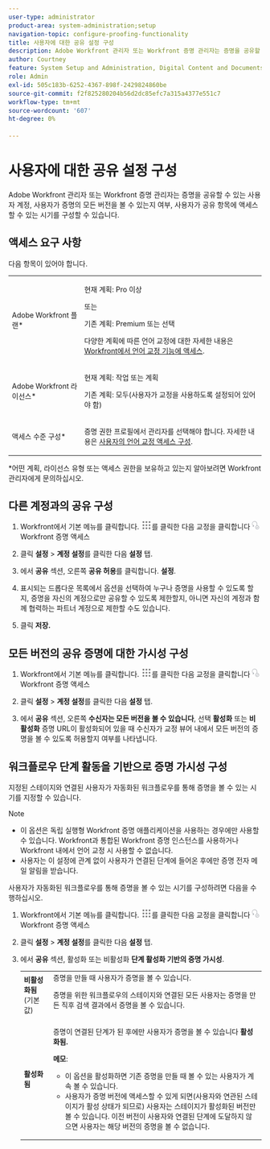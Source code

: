 ```yaml
---
user-type: administrator
product-area: system-administration;setup
navigation-topic: configure-proofing-functionality
title: 사용자에 대한 공유 설정 구성
description: Adobe Workfront 관리자 또는 Workfront 증명 관리자는 증명을 공유할 수 있는 사용자 계정, 사용자가 증명의 모든 버전을 볼 수 있는지 여부, 사용자가 공유 항목에 액세스할 수 있는 시기를 구성할 수 있습니다.
author: Courtney
feature: System Setup and Administration, Digital Content and Documents
role: Admin
exl-id: 505c183b-6252-4367-898f-2429824860be
source-git-commit: f2f825280204b56d2dc85efc7a315a4377e551c7
workflow-type: tm+mt
source-wordcount: '607'
ht-degree: 0%

---
```


# 사용자에 대한 공유 설정 구성

Adobe Workfront 관리자 또는 Workfront 증명 관리자는 증명을 공유할 수 있는 사용자 계정, 사용자가 증명의 모든 버전을 볼 수 있는지 여부, 사용자가 공유 항목에 액세스할 수 있는 시기를 구성할 수 있습니다.

## 액세스 요구 사항

다음 항목이 있어야 합니다.

<table style="table-layout:auto"> 
 <col> 
 <col> 
 <tbody> 
  <tr> 
   <td role="rowheader">Adobe Workfront 플랜*</td> 
   <td> <p>현재 계획: Pro 이상</p> <p>또는</p> <p>기존 계획: Premium 또는 선택</p> <p>다양한 계획에 따른 언어 교정에 대한 자세한 내용은 <a href="../../../administration-and-setup/manage-workfront/configure-proofing/access-to-proofing-functionality.md" class="MCXref xref">Workfront에서 언어 교정 기능에 액세스</a>.</p> </td> 
  </tr> 
  <tr> 
   <td role="rowheader">Adobe Workfront 라이선스*</td> 
   <td> <p>현재 계획: 작업 또는 계획</p> <p>기존 계획: 모두(사용자가 교정을 사용하도록 설정되어 있어야 함)</p> </td> 
  </tr> 
  <tr> 
   <td role="rowheader">액세스 수준 구성*</td> 
   <td> <p>증명 권한 프로필에서 관리자를 선택해야 합니다. 자세한 내용은 <a href="../../../administration-and-setup/manage-workfront/configure-proofing/configure-a-users-proofing-access.md" class="MCXref xref">사용자의 언어 교정 액세스 구성</a>.</p> </td> 
  </tr> 
 </tbody> 
</table>

&#42;어떤 계획, 라이선스 유형 또는 액세스 권한을 보유하고 있는지 알아보려면 Workfront 관리자에게 문의하십시오.

## 다른 계정과의 공유 구성

1. Workfront에서 기본 메뉴를 클릭합니다. ![](assets/main-menu-icon.png)를 클릭한 다음 교정을 클릭합니다 ![](assets/proofing-in-main-menu.png) Workfront 증명 액세스

1. 클릭 **설정** > **계정 설정**&#x200B;를 클릭한 다음 **설정** 탭.

1. 에서 **공유** 섹션, 오른쪽 **공유 허용**&#x200B;를 클릭합니다. **설정**.

1. 표시되는 드롭다운 목록에서 옵션을 선택하여 누구나 증명을 사용할 수 있도록 할지, 증명을 자신의 계정으로만 공유할 수 있도록 제한할지, 아니면 자신의 계정과 함께 협력하는 파트너 계정으로 제한할 수도 있습니다.
1. 클릭 **저장.**

## 모든 버전의 공유 증명에 대한 가시성 구성

1. Workfront에서 기본 메뉴를 클릭합니다. ![](assets/main-menu-icon.png)를 클릭한 다음 교정을 클릭합니다 ![](assets/proofing-in-main-menu.png) Workfront 증명 액세스

1. 클릭 **설정** > **계정 설정**&#x200B;를 클릭한 다음 **설정** 탭.

1. 에서 **공유** 섹션, 오른쪽 **수신자는 모든 버전을 볼 수 있습니다**, 선택 **활성화** 또는 **비활성화** 증명 URL이 활성화되어 있을 때 수신자가 교정 뷰어 내에서 모든 버전의 증명을 볼 수 있도록 허용할지 여부를 나타냅니다.

## 워크플로우 단계 활동을 기반으로 증명 가시성 구성

지정된 스테이지와 연결된 사용자가 자동화된 워크플로우를 통해 증명을 볼 수 있는 시기를 지정할 수 있습니다.

>[!NOTE]
>
>* 이 옵션은 독립 실행형 Workfront 증명 애플리케이션을 사용하는 경우에만 사용할 수 있습니다. Workfront과 통합된 Workfront 증명 인스턴스를 사용하거나 Workfront 내에서 언어 교정 시 사용할 수 없습니다.
>* 사용자는 이 설정에 관계 없이 사용자가 연결된 단계에 들어온 후에만 증명 전자 메일 알림을 받습니다.
>


사용자가 자동화된 워크플로우를 통해 증명을 볼 수 있는 시기를 구성하려면 다음을 수행하십시오.

1. Workfront에서 기본 메뉴를 클릭합니다. ![](assets/main-menu-icon.png)를 클릭한 다음 교정을 클릭합니다 ![](assets/proofing-in-main-menu.png) Workfront 증명 액세스

1. 클릭 **설정** > **계정 설정**&#x200B;를 클릭한 다음 **설정** 탭.

1. 에서 **공유** 섹션, 활성화 또는 비활성화 **단계 활성화 기반의 증명 가시성**.

   <table style="table-layout:auto"> 
    <col> 
    <col> 
    <tbody> 
     <tr> 
      <td role="rowheader"><strong>비활성화됨</strong> (기본값)</td> 
      <td>증명을 만들 때 사용자가 증명을 볼 수 있습니다.<br><p>증명을 위한 워크플로우의 스테이지와 연결된 모든 사용자는 증명을 만든 직후 검색 결과에서 증명을 볼 수 있습니다.</p></td> 
     </tr> 
     <tr> 
      <td role="rowheader"><strong>활성화됨</strong> </td> 
      <td> <p>증명이 연결된 단계가 된 후에만 사용자가 증명을 볼 수 있습니다 <strong>활성화됨.</strong></p> <p><b>메모</b>:   
        <ul> 
         <li><em style="font-style: normal;">이 옵션을 활성화하면 기존 증명을 만들 때 볼 수 있는 사용자가 계속 볼 수 있습니다.</em> </li> 
         <li>사용자가 증명 버전에 액세스할 수 있게 되면(사용자와 연관된 스테이지가 활성 상태가 되므로) 사용자는 스테이지가 활성화된 버전만 볼 수 있습니다. 이전 버전이 사용자와 연결된 단계에 도달하지 않으면 사용자는 해당 버전의 증명을 볼 수 없습니다.</li> 
        </ul> </p> </td> 
     </tr> 
    </tbody> 
   </table>
